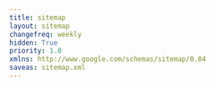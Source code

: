 ```yaml
---
title: sitemap
layout: sitemap
changefreq: weekly
hidden: True
priority: 1.0
xmlns: http://www.google.com/schemas/sitemap/0.84
saveas: sitemap.xml
---
```


